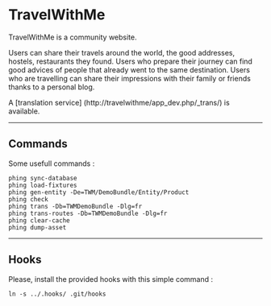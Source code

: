 TravelWithMe
============

TravelWithMe is a community website.

Users can share their travels around the world, the good addresses, hostels, restaurants they found.
Users who prepare their journey can find good advices of people that already went to the same destination.
Users who are travelling can share their impressions with their family or friends thanks to a personal blog.

A [translation service] (http://travelwithme/app_dev.php/_trans/) is available.

---
Commands
--------

Some usefull commands :

    phing sync-database
    phing load-fixtures
    phing gen-entity -De=TWM/DemoBundle/Entity/Product
    phing check
    phing trans -Db=TWMDemoBundle -Dlg=fr
    phing trans-routes -Db=TWMDemoBundle -Dlg=fr
    phing clear-cache
    phing dump-asset

---
Hooks
-----

Please, install the provided hooks with this simple command :

    ln -s ../.hooks/ .git/hooks
